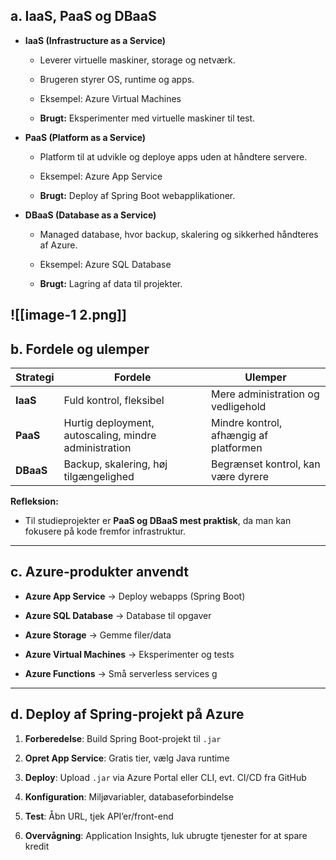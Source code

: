 ## a. IaaS, PaaS og DBaaS

- **IaaS (Infrastructure as a Service)**
    
    - Leverer virtuelle maskiner, storage og netværk.
        
    - Brugeren styrer OS, runtime og apps.
        
    - Eksempel: Azure Virtual Machines
        
    - **Brugt:** Eksperimenter med virtuelle maskiner til test.
        
- **PaaS (Platform as a Service)**
    
    - Platform til at udvikle og deploye apps uden at håndtere servere.
        
    - Eksempel: Azure App Service
        
    - **Brugt:** Deploy af Spring Boot webapplikationer.
        
- **DBaaS (Database as a Service)**
    
    - Managed database, hvor backup, skalering og sikkerhed håndteres af Azure.
        
    - Eksempel: Azure SQL Database
        
    - **Brugt:** Lagring af data til projekter.
        

![[image-1 2.png]]
---

## b. Fordele og ulemper

|Strategi|Fordele|Ulemper|
|---|---|---|
|**IaaS**|Fuld kontrol, fleksibel|Mere administration og vedligehold|
|**PaaS**|Hurtig deployment, autoscaling, mindre administration|Mindre kontrol, afhængig af platformen|
|**DBaaS**|Backup, skalering, høj tilgængelighed|Begrænset kontrol, kan være dyrere|

**Refleksion:**

- Til studieprojekter er **PaaS og DBaaS mest praktisk**, da man kan fokusere på kode fremfor infrastruktur.
    

---

## c. Azure-produkter anvendt

- **Azure App Service** → Deploy webapps (Spring Boot)
    
- **Azure SQL Database** → Database til opgaver
    
- **Azure Storage** → Gemme filer/data
    
- **Azure Virtual Machines** → Eksperimenter og tests
    
- **Azure Functions** → Små serverless services
    g

---

## d. Deploy af Spring-projekt på Azure

1. **Forberedelse**: Build Spring Boot-projekt til `.jar`
    
2. **Opret App Service**: Gratis tier, vælg Java runtime
    
3. **Deploy**: Upload `.jar` via Azure Portal eller CLI, evt. CI/CD fra GitHub
    
4. **Konfiguration**: Miljøvariabler, databaseforbindelse
    
5. **Test**: Åbn URL, tjek API’er/front-end
    
6. **Overvågning**: Application Insights, luk ubrugte tjenester for at spare kredit
